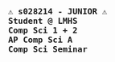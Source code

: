 <h3 align="left">
<br><br>
<pre>
    ⚠️ s028214 - JUNIOR ⚠️
    Student @ LMHS
    Comp Sci 1 + 2
    AP Comp Sci A
    Comp Sci Seminar
</pre>
<br><br>
</h3>
